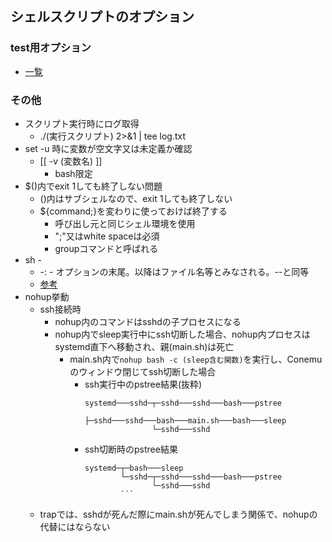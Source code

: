 ## シェルスクリプトのオプション

### test用オプション

* [一覧](https://qiita.com/wakayama-y/items/a9b7380263da77e51711)

### その他

* スクリプト実行時にログ取得
    * ./(実行スクリプト) 2>&1 | tee log.txt
* set -u 時に変数が空文字又は未定義か確認
    * [[ -v (変数名) ]]
        * bash限定
* $()内でexit 1しても終了しない問題
  * ()内はサブシェルなので、exit 1しても終了しない
  * ${command;}を変わりに使っておけば終了する
    * 呼び出し元と同じシェル環境を使用
    * ";"又はwhite spaceは必須
    * groupコマンドと呼ばれる
* sh -
  * -: - オプションの末尾。以降はファイル名等とみなされる。--と同等
  * [参考](https://unix.stackexchange.com/questions/423501/what-does-sh-mean)
* nohup挙動
  * ssh接続時
    * nohup内のコマンドはsshdの子プロセスになる
    * nohup内でsleep実行中にssh切断した場合、nohup内プロセスはsystemd直下へ移動され、親(main.sh)は死亡
      * main.sh内で`nohup bash -c (sleep含む関数)`を実行し、Conemuのウィンドウ閉じてssh切断した場合
        * ssh実行中のpstree結果(抜粋)
          ```
          systemd───sshd─┬─sshd───sshd───bash───pstree
                         ├─sshd───sshd───bash───main.sh───bash───sleep
                         └─sshd───sshd
          ```
        * ssh切断時のpstree結果
          ```
          systemd─┬─bash───sleep
                  └─sshd─┬─sshd───sshd───bash───pstree
                         └─sshd───sshd
                  ```
  * trapでは、sshdが死んだ際にmain.shが死んでしまう関係で、nohupの代替にはならない